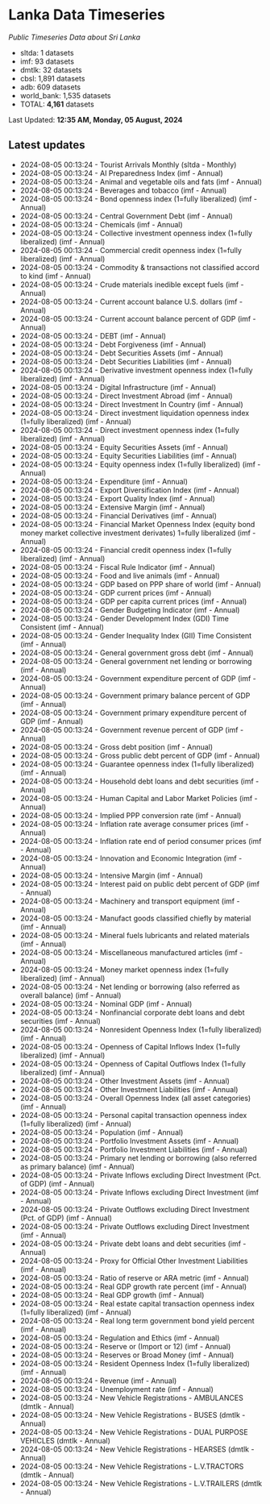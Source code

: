 # Lanka Data Timeseries
*Public Timeseries Data about Sri Lanka*

* sltda: 1 datasets
* imf: 93 datasets
* dmtlk: 32 datasets
* cbsl: 1,891 datasets
* adb: 609 datasets
* world_bank: 1,535 datasets
* TOTAL: **4,161** datasets

Last Updated: **12:35 AM, Monday, 05 August, 2024**

## Latest updates

* 2024-08-05 00:13:24 - Tourist Arrivals Monthly (sltda - Monthly)
* 2024-08-05 00:13:24 - AI Preparedness Index (imf - Annual)
* 2024-08-05 00:13:24 - Animal and vegetable oils and fats (imf - Annual)
* 2024-08-05 00:13:24 - Beverages and tobacco (imf - Annual)
* 2024-08-05 00:13:24 - Bond openness index (1=fully liberalized) (imf - Annual)
* 2024-08-05 00:13:24 - Central Government Debt (imf - Annual)
* 2024-08-05 00:13:24 - Chemicals (imf - Annual)
* 2024-08-05 00:13:24 - Collective investment openness index (1=fully liberalized) (imf - Annual)
* 2024-08-05 00:13:24 - Commercial credit openness index (1=fully liberalized) (imf - Annual)
* 2024-08-05 00:13:24 - Commodity & transactions not classified accord to kind (imf - Annual)
* 2024-08-05 00:13:24 - Crude materials inedible except fuels (imf - Annual)
* 2024-08-05 00:13:24 - Current account balance U.S. dollars (imf - Annual)
* 2024-08-05 00:13:24 - Current account balance percent of GDP (imf - Annual)
* 2024-08-05 00:13:24 - DEBT (imf - Annual)
* 2024-08-05 00:13:24 - Debt Forgiveness (imf - Annual)
* 2024-08-05 00:13:24 - Debt Securities Assets (imf - Annual)
* 2024-08-05 00:13:24 - Debt Securities Liabilities (imf - Annual)
* 2024-08-05 00:13:24 - Derivative investment openness index (1=fully liberalized) (imf - Annual)
* 2024-08-05 00:13:24 - Digital Infrastructure (imf - Annual)
* 2024-08-05 00:13:24 - Direct Investment Abroad (imf - Annual)
* 2024-08-05 00:13:24 - Direct Investment In Country (imf - Annual)
* 2024-08-05 00:13:24 - Direct investment liquidation openness index (1=fully liberalized) (imf - Annual)
* 2024-08-05 00:13:24 - Direct investment openness index (1=fully liberalized) (imf - Annual)
* 2024-08-05 00:13:24 - Equity Securities Assets (imf - Annual)
* 2024-08-05 00:13:24 - Equity Securities Liabilities (imf - Annual)
* 2024-08-05 00:13:24 - Equity openness index (1=fully liberalized) (imf - Annual)
* 2024-08-05 00:13:24 - Expenditure (imf - Annual)
* 2024-08-05 00:13:24 - Export Diversification Index (imf - Annual)
* 2024-08-05 00:13:24 - Export Quality Index (imf - Annual)
* 2024-08-05 00:13:24 - Extensive Margin (imf - Annual)
* 2024-08-05 00:13:24 - Financial Derivatives (imf - Annual)
* 2024-08-05 00:13:24 - Financial Market Openness Index (equity bond money market collective investment derivates) 1=fully liberalized (imf - Annual)
* 2024-08-05 00:13:24 - Financial credit openness index (1=fully liberalized) (imf - Annual)
* 2024-08-05 00:13:24 - Fiscal Rule Indicator (imf - Annual)
* 2024-08-05 00:13:24 - Food and live animals (imf - Annual)
* 2024-08-05 00:13:24 - GDP based on PPP share of world (imf - Annual)
* 2024-08-05 00:13:24 - GDP current prices (imf - Annual)
* 2024-08-05 00:13:24 - GDP per capita current prices (imf - Annual)
* 2024-08-05 00:13:24 - Gender Budgeting Indicator (imf - Annual)
* 2024-08-05 00:13:24 - Gender Development Index (GDI) Time Consistent (imf - Annual)
* 2024-08-05 00:13:24 - Gender Inequality Index (GII) Time Consistent (imf - Annual)
* 2024-08-05 00:13:24 - General government gross debt (imf - Annual)
* 2024-08-05 00:13:24 - General government net lending or borrowing (imf - Annual)
* 2024-08-05 00:13:24 - Government expenditure percent of GDP (imf - Annual)
* 2024-08-05 00:13:24 - Government primary balance percent of GDP (imf - Annual)
* 2024-08-05 00:13:24 - Government primary expenditure percent of GDP (imf - Annual)
* 2024-08-05 00:13:24 - Government revenue percent of GDP (imf - Annual)
* 2024-08-05 00:13:24 - Gross debt position (imf - Annual)
* 2024-08-05 00:13:24 - Gross public debt percent of GDP (imf - Annual)
* 2024-08-05 00:13:24 - Guarantee openness index (1=fully liberalized) (imf - Annual)
* 2024-08-05 00:13:24 - Household debt loans and debt securities (imf - Annual)
* 2024-08-05 00:13:24 - Human Capital and Labor Market Policies (imf - Annual)
* 2024-08-05 00:13:24 - Implied PPP conversion rate (imf - Annual)
* 2024-08-05 00:13:24 - Inflation rate average consumer prices (imf - Annual)
* 2024-08-05 00:13:24 - Inflation rate end of period consumer prices (imf - Annual)
* 2024-08-05 00:13:24 - Innovation and Economic Integration (imf - Annual)
* 2024-08-05 00:13:24 - Intensive Margin (imf - Annual)
* 2024-08-05 00:13:24 - Interest paid on public debt percent of GDP (imf - Annual)
* 2024-08-05 00:13:24 - Machinery and transport equipment (imf - Annual)
* 2024-08-05 00:13:24 - Manufact goods classified chiefly by material (imf - Annual)
* 2024-08-05 00:13:24 - Mineral fuels lubricants and related materials (imf - Annual)
* 2024-08-05 00:13:24 - Miscellaneous manufactured articles (imf - Annual)
* 2024-08-05 00:13:24 - Money market openness index (1=fully liberalized) (imf - Annual)
* 2024-08-05 00:13:24 - Net lending or borrowing (also referred as overall balance) (imf - Annual)
* 2024-08-05 00:13:24 - Nominal GDP (imf - Annual)
* 2024-08-05 00:13:24 - Nonfinancial corporate debt loans and debt securities (imf - Annual)
* 2024-08-05 00:13:24 - Nonresident Openness Index (1=fully liberalized) (imf - Annual)
* 2024-08-05 00:13:24 - Openness of Capital Inflows Index (1=fully liberalized) (imf - Annual)
* 2024-08-05 00:13:24 - Openness of Capital Outflows Index (1=fully liberalized) (imf - Annual)
* 2024-08-05 00:13:24 - Other Investment Assets (imf - Annual)
* 2024-08-05 00:13:24 - Other Investment Liabilities (imf - Annual)
* 2024-08-05 00:13:24 - Overall Openness Index (all asset categories) (imf - Annual)
* 2024-08-05 00:13:24 - Personal capital transaction openness index (1=fully liberalized) (imf - Annual)
* 2024-08-05 00:13:24 - Population (imf - Annual)
* 2024-08-05 00:13:24 - Portfolio Investment Assets (imf - Annual)
* 2024-08-05 00:13:24 - Portfolio Investment Liabilities (imf - Annual)
* 2024-08-05 00:13:24 - Primary net lending or borrowing (also referred as primary balance) (imf - Annual)
* 2024-08-05 00:13:24 - Private Inflows excluding Direct Investment (Pct. of GDP) (imf - Annual)
* 2024-08-05 00:13:24 - Private Inflows excluding Direct Investment (imf - Annual)
* 2024-08-05 00:13:24 - Private Outflows excluding Direct Investment (Pct. of GDP) (imf - Annual)
* 2024-08-05 00:13:24 - Private Outflows excluding Direct Investment (imf - Annual)
* 2024-08-05 00:13:24 - Private debt loans and debt securities (imf - Annual)
* 2024-08-05 00:13:24 - Proxy for Official Other Investment Liabilities (imf - Annual)
* 2024-08-05 00:13:24 - Ratio of reserve or ARA metric (imf - Annual)
* 2024-08-05 00:13:24 - Real GDP growth rate percent (imf - Annual)
* 2024-08-05 00:13:24 - Real GDP growth (imf - Annual)
* 2024-08-05 00:13:24 - Real estate capital transaction openness index (1=fully liberalized) (imf - Annual)
* 2024-08-05 00:13:24 - Real long term government bond yield percent (imf - Annual)
* 2024-08-05 00:13:24 - Regulation and Ethics (imf - Annual)
* 2024-08-05 00:13:24 - Reserve or (Import or 12) (imf - Annual)
* 2024-08-05 00:13:24 - Reserves or Broad Money (imf - Annual)
* 2024-08-05 00:13:24 - Resident Openness Index (1=fully liberalized) (imf - Annual)
* 2024-08-05 00:13:24 - Revenue (imf - Annual)
* 2024-08-05 00:13:24 - Unemployment rate (imf - Annual)
* 2024-08-05 00:13:24 - New Vehicle Registrations - AMBULANCES (dmtlk - Annual)
* 2024-08-05 00:13:24 - New Vehicle Registrations - BUSES (dmtlk - Annual)
* 2024-08-05 00:13:24 - New Vehicle Registrations - DUAL PURPOSE VEHICLES (dmtlk - Annual)
* 2024-08-05 00:13:24 - New Vehicle Registrations - HEARSES (dmtlk - Annual)
* 2024-08-05 00:13:24 - New Vehicle Registrations - L.V.TRACTORS (dmtlk - Annual)
* 2024-08-05 00:13:24 - New Vehicle Registrations - L.V.TRAILERS (dmtlk - Annual)
